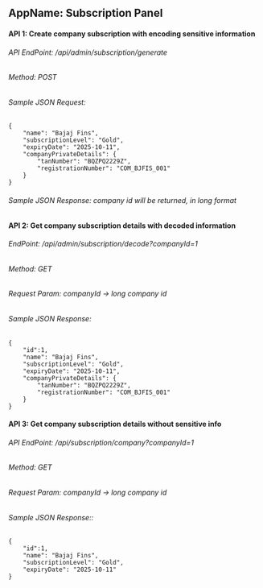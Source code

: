 
## AppName: Subscription Panel

#### API 1: Create company subscription with encoding sensitive information

###### API EndPoint: /api/admin/subscription/generate

###### Method: POST

###### Sample JSON Request:


	{
	    "name": "Bajaj Fins",
	    "subscriptionLevel": "Gold",
	    "expiryDate": "2025-10-11",
	    "companyPrivateDetails": {
	        "tanNumber": "BQZPQ2229Z",
	        "registrationNumber": "COM_BJFIS_001"
	    }
	}

###### Sample JSON Response: company id will be returned, in long format


#### API 2: Get company subscription details with decoded information

###### EndPoint: /api/admin/subscription/decode?companyId=1

###### Method: GET

###### Request Param: companyId -> long company id

###### Sample JSON Response:


	{
	    "id":1,
	    "name": "Bajaj Fins",
	    "subscriptionLevel": "Gold",
	    "expiryDate": "2025-10-11",
	    "companyPrivateDetails": {
	        "tanNumber": "BQZPQ2229Z",
	        "registrationNumber": "COM_BJFIS_001"
	    }
	}


#### API 3: Get company subscription details without sensitive info

###### API EndPoint: /api/subscription/company?companyId=1

###### Method: GET

###### Request Param: companyId -> long company id

###### Sample JSON Response::

	{
	    "id":1,
	    "name": "Bajaj Fins",
	    "subscriptionLevel": "Gold",
	    "expiryDate": "2025-10-11"
	}
